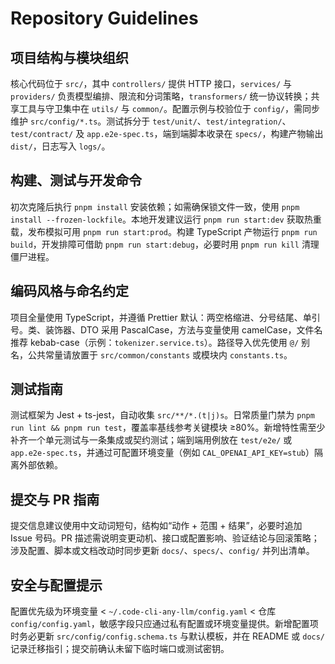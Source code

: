 # Repository Guidelines

## 项目结构与模块组织
核心代码位于 `src/`，其中 `controllers/` 提供 HTTP 接口，`services/` 与 `providers/` 负责模型编排、限流和分词策略，`transformers/` 统一协议转换；共享工具与守卫集中在 `utils/` 与 `common/`。配置示例与校验位于 `config/`，需同步维护 `src/config/*.ts`。测试拆分于 `test/unit/`、`test/integration/`、`test/contract/` 及 `app.e2e-spec.ts`，端到端脚本收录在 `specs/`，构建产物输出 `dist/`，日志写入 `logs/`。

## 构建、测试与开发命令
初次克隆后执行 `pnpm install` 安装依赖；如需确保锁文件一致，使用 `pnpm install --frozen-lockfile`。本地开发建议运行 `pnpm run start:dev` 获取热重载，发布模拟可用 `pnpm run start:prod`。构建 TypeScript 产物运行 `pnpm run build`，开发排障可借助 `pnpm run start:debug`，必要时用 `pnpm run kill` 清理僵尸进程。

## 编码风格与命名约定
项目全量使用 TypeScript，并遵循 Prettier 默认：两空格缩进、分号结尾、单引号。类、装饰器、DTO 采用 PascalCase，方法与变量使用 camelCase，文件名推荐 kebab-case（示例：`tokenizer.service.ts`）。路径导入优先使用 `@/` 别名，公共常量请放置于 `src/common/constants` 或模块内 `constants.ts`。

## 测试指南
测试框架为 Jest + ts-jest，自动收集 `src/**/*.(t|j)s`。日常质量门禁为 `pnpm run lint && pnpm run test`，覆盖率基线参考关键模块 ≥80%。新增特性需至少补齐一个单元测试与一条集成或契约测试；端到端用例放在 `test/e2e/` 或 `app.e2e-spec.ts`，并通过可配置环境变量（例如 `CAL_OPENAI_API_KEY=stub`）隔离外部依赖。

## 提交与 PR 指南
提交信息建议使用中文动词短句，结构如“动作 + 范围 + 结果”，必要时追加 Issue 号码。PR 描述需说明变更动机、接口或配置影响、验证结论与回滚策略；涉及配置、脚本或文档改动时同步更新 `docs/`、`specs/`、`config/` 并列出清单。

## 安全与配置提示
配置优先级为环境变量 < `~/.code-cli-any-llm/config.yaml` < 仓库 `config/config.yaml`，敏感字段只应通过私有配置或环境变量提供。新增配置项时务必更新 `src/config/config.schema.ts` 与默认模板，并在 README 或 `docs/` 记录迁移指引；提交前确认未留下临时端口或测试密钥。
